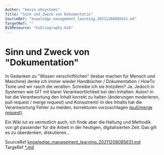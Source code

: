 ```yaml
---
Author: "kevin.ohsystems"
Title: "Sinn und Zweck von Dokumentatio"
SourceRef: "knowledge_management_learning_20211208085631.md" 
TargetRef: ""
BibResource: "bibliography.bib"
---
```


# Sinn und Zweck von "Dokumentation" 

In Gedanken zu "Wissen verschriftlichen" (lesbar machen für Mensch und Maschine) denke ich immer wieder Handbücher / Dokumentation / HowTo Texte und wir rasch die veralten. Schreibe ich sie trotzdem? Ja. Jedoch in Systemen wie GIT mit klarer Verantwortlichkeit bei den Inhalten: Autor/-in hat die Verantwortung den Inhalt korrekt zu halten (änderungen moderieren, pull request / merge request) und Konsument/-in des Inhalts hat die Verantwortung Fehler zu melden, korrekturen vorzuschlagen [(pull/merge request)](https://stackoverflow.com/questions/22199432/pull-request-vs-merge-request#29951658).

Ein Wiki tut es vermutlich auch, ich finde aber die Haltung und Methodik von git passender für die Arbeit in der heutigen, digitalisierten Zeit. Das gilt es zu überdenken, diskutieren...

SourceRef [knowledge_management_learning_20211208085631.md](knowledge_management_learning_20211208085631.md)
TargeRef [*.md](*.md)

